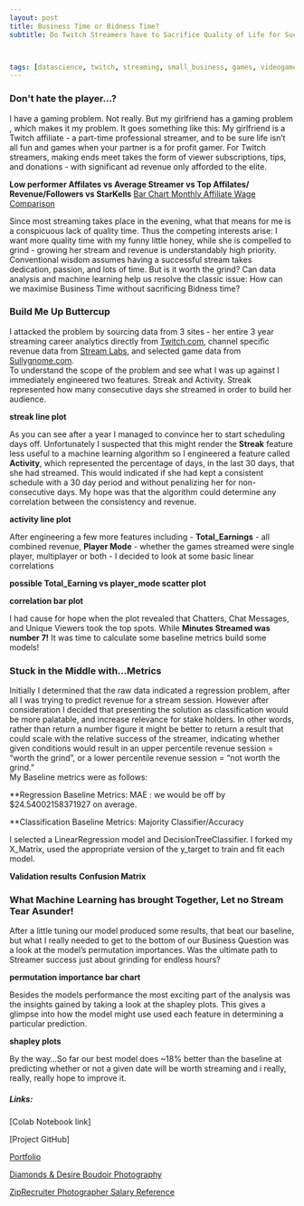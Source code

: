 ```yaml
---
layout: post
title: Business Time or Bidness Time?
subtitle: Do Twitch Streamers have to Sacrifice Quality of Life for Success?



tags: [datascience, twitch, streaming, small_business, games, videogames]
---
```


### Don't hate the player...?

I have a gaming problem.  Not really.  But my girlfriend has a gaming problem , which makes it my problem.  It goes something like this:  My girlfriend is a Twitch affiliate - a part-time professional streamer, and to be sure life isn’t all fun and games when your partner is a for profit gamer.  For Twitch streamers, making ends meet takes the form of viewer subscriptions, tips, and donations - with significant ad revenue only afforded to the elite.   

**Low performer Affilates vs Average Streamer vs Top Affilates/  Revenue/Followers vs StarKells**
[Bar Chart Monthly Affiliate Wage Comparison](https://ilenzio.github.io/assets/img/bar_chart_twitch_affiliate_average_monthly_wage_comparison.png)

Since most streaming takes place in the evening, what that means for me is a conspicuous lack of quality time.  Thus the competing interests arise:  I want more quality time with my funny little honey,  while she is compelled to grind  - growing her stream and revenue is understandably high priority.  Conventional wisdom assumes having a successful stream takes dedication, passion, and lots of time. But is it worth the grind? Can data analysis and machine learning help us resolve the classic issue: How can we maximise Business Time without sacrificing Bidness time? 


### Build Me Up Buttercup

I attacked the problem by sourcing data from 3 sites - her entire 3 year streaming career analytics directly from [Twitch.com](https://www.twitch.tv/), channel specific revenue data from [Stream Labs](https://streamlabs.com/), and selected game data from [Sullygnome.com](https://sullygnome.com/).   
To understand the scope of the problem and see what I was up against I immediately engineered two features.  Streak and Activity.  Streak represented how many consecutive days she streamed in order to build her audience.  

**streak line plot**

As you can see after a year I managed to convince her to start scheduling days off.  Unfortunately I suspected that this might render the **Streak** feature less useful to a machine learning algorithm so I engineered a feature called **Activity**, which represented the percentage of days, in the last 30 days, that she had streamed.  This would indicated if she had kept a consistent schedule with a 30 day period and without penalizing her for non-consecutive days. My hope was that the algorithm could determine any correlation between the consistency and revenue.  

**activity line plot**

After engineering a few more features including - **Total_Earnings** - all combined revenue, **Player Mode** - whether the games streamed were single player, multiplayer or both - I decided to look at some basic linear correlations


**possible Total_Earning vs player_mode scatter plot**

**correlation bar plot**

I had cause for hope when the plot revealed that Chatters, Chat Messages, and Unique Viewers took the top spots. While **Minutes Streamed was number 7!**  It was time to calculate some baseline metrics build some models!

### Stuck in the Middle with...Metrics

Initially I determined that the raw data indicated a regression problem, after all I was trying to predict revenue for a stream session.  However after consideration I decided that presenting the solution as classification would be more palatable, and increase relevance for stake holders.  In other words, rather than return a number figure it might be better to return a result that could scale with the relative success of the streamer, indicating whether given conditions would result in an upper percentile revenue session = “worth the grind”, or a lower percentile revenue session = “not worth the grind.”  
My Baseline metrics were as follows: 

**Regression Baseline Metrics:
MAE : we would be off by $24.54002158371927 on average.

**Classification Baseline Metrics:
Majority Classifier/Accuracy

I selected a LinearRegression model and DecisionTreeClassifier. I forked my X_Matrix, used the appropriate version of the y_target to train and fit each model.

**Validation results**
**Confusion Matrix** 

### What Machine Learning has brought Together, Let no Stream Tear Asunder!
After a little tuning our model  produced some results, that beat our baseline, but what I really needed to get to the bottom of our Business Question was a look at the model’s permutation importances.  Was the ultimate path to Streamer success just about grinding for endless hours?  

**permutation importance bar chart**

Besides the models performance  the most exciting part of the analysis was the insights gained by taking a look at the shapley plots.  This gives a glimpse into how the model might use used each feature in determining a particular prediction. 

**shapley plots**

By the way…So far our best model does ~18% better than the baseline at predicting whether or not a given date will be worth streaming and i really, really, really hope to improve it. 


##### Links:

[Colab Notebook link]

[Project GitHub]

[Portfolio](https://ilenzio.github.io/)

[Diamonds & Desire Boudoir Photography](https://www.diamondsanddesire.com/)

[ZipRecruiter Photographer Salary Reference](https://www.ziprecruiter.com/Salaries/How-Much-Does-a-Professional-Photographer-Make-an-Hour)
